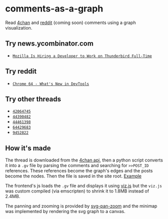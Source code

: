 # comments-as-a-graph
Read [4chan](https://www.4chan.org) and [reddit](https://www.reddit.com/) (coming soon) comments using a graph visualization.

## Try news.ycombinator.com
- [`Mozilla Is Hiring a Developer to Work on Thunderbird Full-Time`](https://mrandri19.github.io/comments-as-a-graph/?thread=hn)

## Try reddit
- [`Chrome 64 - What's New in DevTools`](https://mrandri19.github.io/comments-as-a-graph/?thread=reddit)

## Try other threads
- [`42064745`](https://mrandri19.github.io/comments-as-a-graph/?thread=42064745)
- [`44390482`](https://mrandri19.github.io/comments-as-a-graph/?thread=44390482)
- [`44461398`](https://mrandri19.github.io/comments-as-a-graph/?thread=44461398)
- [`64429683`](https://mrandri19.github.io/comments-as-a-graph/?thread=64429683)
- [`9452822`](https://mrandri19.github.io/comments-as-a-graph/?thread=9452822)

## How it's made
The thread is downloaded from the [4chan api](https://a.4cdn.org), then a python script converts it into a `.gv` file by 
parsing the comments and searching for `>>POST_ID` references. These references become the graph's edges and the posts become
the nodes. Then the file is saved in the site root. [Example](https://github.com/mrandri19/comments-as-a-graph/blob/master/42064745.gv)

The frontend's js loads the `.gv` file and displays it using [viz.js](https://github.com/mdaines/viz.js) but the `viz.js` was
custom compiled (via emscripten) to shrink it to 1.8MB instead of 2.4MB.

The panning and zooming is provided by [svg-pan-zoom](https://github.com/ariutta/svg-pan-zoom) and the minimap was implemented
by rendering the svg graph to a canvas.
